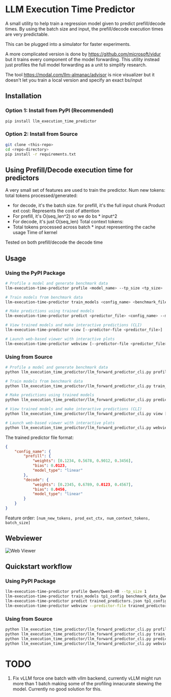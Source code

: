 # LLM Execution Time Predictor

A small utility to help train a regression model given to predict prefill/decode times. 
By using the batch size and input, the prefill/decode execution times are very predictable.

This can be plugged into a simulator for faster experiments.

A more complicated version is done by https://github.com/microsoft/vidur but it trains every component of the model forwarding. This utility instead just profiles the full model forwarding as a unit to simplify research.

The tool https://modal.com/llm-almanac/advisor is nice visualizer but it doesn't let you train a local version and specify an exact bs/input

## Installation

### Option 1: Install from PyPI (Recommended)
```bash
pip install llm_execution_time_predictor
```

### Option 2: Install from Source
```bash
git clone <this-repo>
cd <repo-directory>
pip install -r requirements.txt
```

## Using Prefill/Decode execution time for predictors
A very small set of features are used to train the predictor.
Num new tokens: total tokens processed/generated:
- for decode, it's the batch size. for prefill, it's the full input chunk
Product ext cost: Represents the cost of attention
- For prefill, it's O(seq_len^2) so we do bs * input^2
- For decode, it's just O(seq_len)
Total context tokens: 
- Total tokens processed across batch * input representing the cache usage
Time of kernel

Tested on both prefill/decode the decode time 

## Usage

### Using the PyPI Package
```bash
# Profile a model and generate benchmark data
llm-execution-time-predictor profile <model_name> --tp_size <tp_size>

# Train models from benchmark data
llm-execution-time-predictor train_models <config_name> <benchmark_file> [--predictor-file <output_file>]

# Make predictions using trained models
llm-execution-time-predictor predict <predictor_file> <config_name> --mode <prefill/decode> --bs <batch_size> --input-len <input_length>

# View trained models and make interactive predictions (CLI)
llm-execution-time-predictor view [--predictor-file <predictor_file>]

# Launch web-based viewer with interactive plots
llm-execution-time-predictor webview [--predictor-file <predictor_file>] [--host <host>] [--port <port>]
```

### Using from Source
```bash
# Profile a model and generate benchmark data
python llm_execution_time_predictor/llm_forward_predictor_cli.py profile <model_name> --tp_size <tp_size>

# Train models from benchmark data
python llm_execution_time_predictor/llm_forward_predictor_cli.py train_models <config_name> <benchmark_file> [--predictor-file <output_file>]

# Make predictions using trained models
python llm_execution_time_predictor/llm_forward_predictor_cli.py predict <predictor_file> <config_name> --mode <prefill/decode> --bs <batch_size> --input-len <input_length>

# View trained models and make interactive predictions (CLI)
python llm_execution_time_predictor/llm_forward_predictor_cli.py view [--predictor-file <predictor_file>]

# Launch web-based viewer with interactive plots
python llm_execution_time_predictor/llm_forward_predictor_cli.py webview [--predictor-file <predictor_file>] [--host <host>] [--port <port>]
```

The trained predictor file format:
```json
{
    "config_name": {
        "prefill": {
            "weights": [0.1234, 0.5678, 0.9012, 0.3456],
            "bias": 0.0123,
            "model_type": "linear"
        },
        "decode": {
            "weights": [0.2345, 0.6789, 0.0123, 0.4567],
            "bias": 0.0456,
            "model_type": "linear"
        }
    }
}
```

Feature order: `[num_new_tokens, prod_ext_ctx, num_context_tokens, batch_size]`

## Webviewer
![Web Viewer](webview_demo.png)

## Quickstart workflow

### Using PyPI Package
```bash
llm-execution-time-predictor profile Qwen/Qwen3-4B --tp_size 1
llm-execution-time-predictor train_models tp1_config benchmark_data_Qwen_Qwen3-4B_TP_1_PP_1.json --predictor-file trained_predictors.json
llm-execution-time-predictor predict trained_predictors.json tp1_config --mode decode --bs 8 --input-len 1024
llm-execution-time-predictor webview --predictor-file trained_predictors.json
```

### Using from Source
```bash
python llm_execution_time_predictor/llm_forward_predictor_cli.py profile Qwen/Qwen3-4B --tp_size 1
python llm_execution_time_predictor/llm_forward_predictor_cli.py train_models tp1_config benchmark_data_Qwen_Qwen3-4B_TP_1_PP_1.json --predictor-file trained_predictors.json
python llm_execution_time_predictor/llm_forward_predictor_cli.py predict trained_predictors.json tp1_config --mode decode --bs 8 --input-len 1024
python llm_execution_time_predictor/llm_forward_predictor_cli.py webview --predictor-file trained_predictors.json
```

# TODO
1. Fix vLLM force one batch
with vllm backend, currently vLLM might run more than 1 batch making some of the profiling innacurate skewing the model. Currently no good solution for this. 

